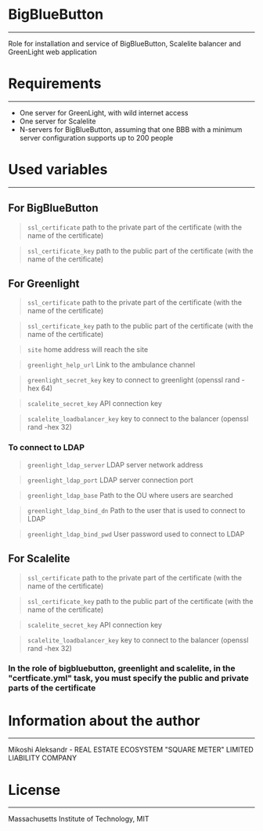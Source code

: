 # BigBlueButton
------------
Role for installation and service of BigBlueButton, Scalelite balancer and GreenLight web application


# Requirements
------------
- One server for GreenLight, with wild internet access
- One server for Scalelite
- N-servers for BigBlueButton, assuming that one BBB with a minimum server configuration supports up to 200 people


# Used variables
------------
## For BigBlueButton

>`ssl_certificate` path to the private part of the certificate (with the name of the certificate)

>`ssl_certificate_key` path to the public part of the certificate (with the name of the certificate)


## For Greenlight
>`ssl_certificate` path to the private part of the certificate (with the name of the certificate)

>`ssl_certificate_key` path to the public part of the certificate (with the name of the certificate)

>`site` home address will reach the site

>`greenlight_help_url` Link to the ambulance channel

>`greenlight_secret_key` key to connect to greenlight (openssl rand -hex 64)

>`scalelite_secret_key` API connection key

>`scalelite_loadbalancer_key` key to connect to the balancer (openssl rand -hex 32)

### To connect to LDAP

>`greenlight_ldap_server` LDAP server network address

>`greenlight_ldap_port` LDAP server connection port

>`greenlight_ldap_base` Path to the OU where users are searched

>`greenlight_ldap_bind_dn` Path to the user that is used to connect to LDAP

>`greenlight_ldap_bind_pwd` User password used to connect to LDAP




## For Scalelite
>`ssl_certificate` path to the private part of the certificate (with the name of the certificate)

>`ssl_certificate_key` path to the public part of the certificate (with the name of the certificate)

>`scalelite_secret_key` API connection key

>`scalelite_loadbalancer_key` key to connect to the balancer (openssl rand -hex 32)



### In the role of bigbluebutton, greenlight and scalelite, in the "certficate.yml" task, you must specify the public and private parts of the certificate


# Information about the author
------------
Mikoshi Aleksandr - REAL ESTATE ECOSYSTEM "SQUARE METER" LIMITED LIABILITY COMPANY

# License
------------
Massachusetts Institute of Technology, MIT
